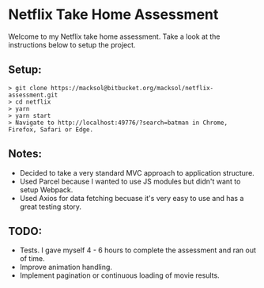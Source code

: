 # Netflix Take Home Assessment
Welcome to my Netflix take home assessment. Take a look at the instructions below to setup the project.

## Setup:
```
> git clone https://macksol@bitbucket.org/macksol/netflix-assessment.git
> cd netflix
> yarn
> yarn start
> Navigate to http://localhost:49776/?search=batman in Chrome, Firefox, Safari or Edge.
```

## Notes:
- Decided to take a very standard MVC approach to application structure.
- Used Parcel because I wanted to use JS modules but didn't want to setup Webpack.
- Used Axios for data fetching becuase it's very easy to use and has a great testing story.

## TODO:
- Tests. I gave myself 4 - 6 hours to complete the assessment and ran out of time.
- Improve animation handling.
- Implement pagination or continuous loading of movie results.
